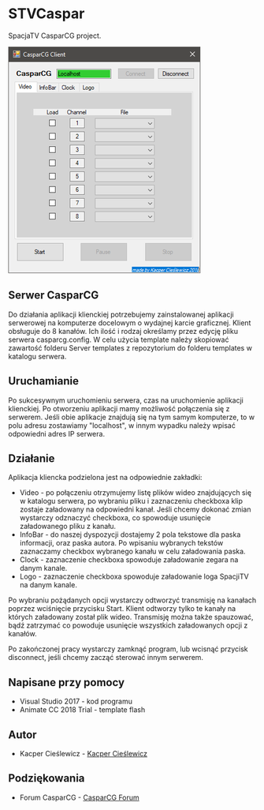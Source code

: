 # STVCaspar

SpacjaTV CasparCG project.

![CasparCG Client](https://github.com/hobitolog/STVCaspar/blob/master/CasparCG%20Client.png)

## Serwer CasparCG

Do działania aplikacji klienckiej potrzebujemy zainstalowanej aplikacji serwerowej na komputerze docelowym o wydajnej karcie graficznej.
Klient obsługuje do 8 kanałów. Ich ilość i rodzaj określamy przez edycję pliku serwera casparcg.config. W celu użycia template należy skopiować zawartość folderu Server templates z repozytorium do folderu templates w katalogu serwera.

## Uruchamianie

Po sukcesywnym uruchomieniu serwera, czas na uruchomienie aplikacji klienckiej. Po otworzeniu aplikacji mamy możliwość połączenia się z serwerem. Jeśli obie aplikacje znajdują się na tym samym komputerze, to w polu adresu zostawiamy "localhost", w innym wypadku należy wpisać odpowiedni adres IP serwera.

## Działanie

Aplikacja kliencka podzielona jest na odpowiednie zakładki:
* Video - po połączeniu otrzymujemy listę plików wideo znajdujących się w katalogu serwera, po wybraniu pliku i zaznaczeniu checkboxa klip zostaje załadowany na odpowiedni kanał. Jeśli chcemy dokonać zmian wystarczy odznaczyć checkboxa, co spowoduje usunięcie załadowanego pliku z kanału.
* InfoBar - do naszej dyspozycji dostajemy 2 pola tekstowe dla paska informacji, oraz paska autora. Po wpisaniu wybranych tekstów zaznaczamy checkbox wybranego kanału w celu załadowania paska.
* Clock - zaznaczenie checkboxa spowoduje załadowanie zegara na danym kanale.
* Logo - zaznaczenie checkboxa spowoduje załadowanie loga SpacjiTV na danym kanale.

Po wybraniu pożądanych opcji wystarczy odtworzyć transmisję na kanałach poprzez wciśnięcie przycisku Start. Klient odtworzy tylko te kanały na których załadowany został plik wideo. Transmisję można także spauzować, bądź zatrzymać co powoduje usunięcie wszystkich załadowanych opcji z kanałów.

Po zakończonej pracy wystarczy zamknąć program, lub wcisnąć przycisk disconnect, jeśli chcemy zacząć sterować innym serwerem.

## Napisane przy pomocy

* Visual Studio 2017 - kod programu
* Animate CC 2018 Trial - template flash

## Autor

* Kacper Cieślewicz - [Kacper Cieślewicz](https://github.com/KacperCieslewicz)

## Podziękowania

* Forum CasparCG - [CasparCG Forum](https://casparcgforum.org)

